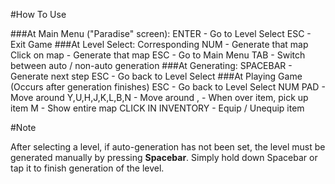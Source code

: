 #How To Use


###At Main Menu ("Paradise" screen):
	ENTER - Go to Level Select
	ESC - Exit Game
###At Level Select:
	Corresponding NUM - Generate that map
	Click on map - Generate that map
	ESC - Go to Main Menu
	TAB - Switch between auto / non-auto generation
###At Generating:
	SPACEBAR - Generate next step
	ESC - Go back to Level Select
###At Playing Game (Occurs after generation finishes)
	ESC - Go back to Level Select
	NUM PAD - Move around
	Y,U,H,J,K,L,B,N - Move around
	, - When over item, pick up item
	M - Show entire map
	CLICK IN INVENTORY - Equip / Unequip item

#Note

After selecting a level, if auto-generation has not been set, the level must be generated manually by pressing **Spacebar**. Simply hold down Spacebar or tap it to finish generation of the level.
